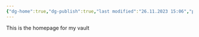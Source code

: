 ```yaml
---
{"dg-home":true,"dg-publish":true,"last modified":"26.11.2023 15:06","permalink":"/4-extra/digital-garden/digital-garden-homepage/","tags":["gardenEntry"],"dgPassFrontmatter":true,"noteIcon":""}
---
```


This is the homepage for my vault
